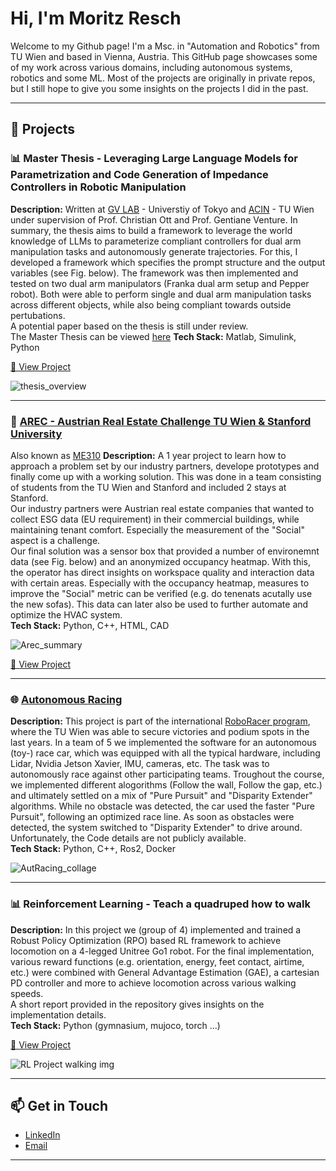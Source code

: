 # Hi, I'm Moritz Resch

Welcome to my Github page!
I'm a Msc. in "Automation and Robotics" from TU Wien and based in Vienna, Austria. This GitHub page showcases some of my work across various domains, including autonomous systems, robotics and some ML. Most of the projects are originally in private repos, but I still hope to give you some insights on the projects I did in the past.

---

## 💼 Projects

### 📊 Master Thesis - Leveraging Large Language Models for Parametrization and Code Generation of Impedance Controllers in Robotic Manipulation
**Description:** Written at [GV LAB](https://www.gvlab.jp/contact-e.html) - Universtiy of Tokyo and [ACIN](https://www.acin.tuwien.ac.at/en/) - TU Wien under supervision of Prof. Christian Ott and Prof. Gentiane Venture. In summary, the thesis aims to build a framework to leverage the world knowledge of LLMs to parameterize compliant controllers for dual arm manipulation tasks and autonomously generate trajectories. For this, I developed a framework which specifies the prompt structure and the output variables (see Fig. below). The framework was then implemented and tested on two dual arm manipulators (Franka dual arm setup and Pepper robot). Both were able to perform single and dual arm manipulation tasks across different objects, while also being compliant towards outside pertubations.  
A potential paper based on the thesis is still under review.  
The Master Thesis can be viewed [here](https://repositum.tuwien.at/handle/20.500.12708/216441)
**Tech Stack:** Matlab, Simulink, Python

[🔗 View Project](https://github.com/MorResch/ComBi_Copilot)

![thesis_overview](https://github.com/MoResch12/MA_img/blob/main/MA_Git_summary.png)

---

### 📱 [AREC - Austrian Real Estate Challenge TU Wien & Stanford University](https://www.tuwien.at/mwbw/im/ie/ifm/arec-austrian-real-estate-challenge) 
Also known as [ME310](https://sites.google.com/stanford.edu/global-engineering-design-inno)
**Description:** A 1 year project to learn how to approach a problem set by our industry partners, develope prototypes and finally come up with a working solution. This was done in a team consisting of students from the TU Wien and Stanford and included 2 stays at Stanford.  
Our industry partners were Austrian real estate companies that wanted to collect ESG data (EU requirement) in their commercial buildings, while maintaining tenant comfort. Especially the measurement of the "Social" aspect is a challenge.  
Our final solution was a sensor box that provided a number of environemnt data (see Fig. below) and an anonymized occupancy heatmap. With this, the operator has direct insights on workspace quality and interaction data with certain areas. Especially with the occupancy heatmap, measures to improve the "Social" metric can be verified (e.g. do tenenats acutally use the new sofas). This data can later also be used to further automate and optimize the HVAC system.  
**Tech Stack:** Python, C++, HTML, CAD

![Arec_summary](https://github.com/MoResch12/AREC/blob/main/AREC_summary.png)

[🔗 View Project](https://github.com/ME310-AREC-2023?view_as=public) 

---


### 🌐 [Autonomous Racing](https://www.tuwien.at/inf/scuderia-segfault/)
**Description:** This project is part of the international [RoboRacer program](https://roboracer.ai/), where the TU Wien was able to secure victories and podium spots in the last years. In a team of 5 we implemented the software for an autonomous (toy-) race car, which was equipped with all the typical hardware, including Lidar, Nvidia Jetson Xavier, IMU, cameras, etc. The task was to autonomously race against other participating teams.  Troughout the course, we implemented different alogorithms (Follow the wall, Follow the gap, etc.) and ultimately settled on a mix of "Pure Pursuit" and "Disparity Extender" algorithms. While no obstacle was detected, the car used the faster "Pure Pursuit", following an optimized race line. As soon as obstacles were detected, the system switched to "Disparity Extender" to drive around. Unfortunately, the Code details are not publicly available.  
**Tech Stack:** Python, C++, Ros2, Docker

![AutRacing_collage](https://github.com/MoResch12/AutonomousRacing/blob/main/AutRacing_img.png)

---

### 📊 Reinforcement Learning - Teach a quadruped how to walk
**Description:** In this project we (group of 4) implemented and trained a Robust Policy Optimization (RPO) based RL framework to achieve locomotion on a 4-legged Unitree Go1 robot. For the final implementation, various reward functions (e.g. orientation, energy, feet contact, airtime, etc.) were combined with General Advantage Estimation (GAE), a cartesian PD controller and more to achieve locomotion across various walking speeds.  
A short report provided in the repository gives insights on the implementation details.  
**Tech Stack:** Python (gymnasium, mujoco, torch ...)

[🔗 View Project](https://github.com/MoResch12/DL_Unitree/tree/main)

![RL Project walking img](https://github.com/MoResch12/DL_Unitree/blob/main/walk_on_rand_obstacles.png)

---
## 📫 Get in Touch

- [LinkedIn](https://www.linkedin.com/in/moritz-resch-708436131/)  
- [Email](mailto:moritz@resch-vienna.at)  

---


<!--
**MoResch12/MoResch12** is a ✨ _special_ ✨ repository because its `README.md` (this file) appears on your GitHub profile.

Here are some ideas to get you started:

- 🔭 I’m currently working on ...
- 🌱 I’m currently learning ...
- 👯 I’m looking to collaborate on ...
- 🤔 I’m looking for help with ...
- 💬 Ask me about ...
- 📫 How to reach me: ...
- 😄 Pronouns: ...
- ⚡ Fun fact: ...
-->

